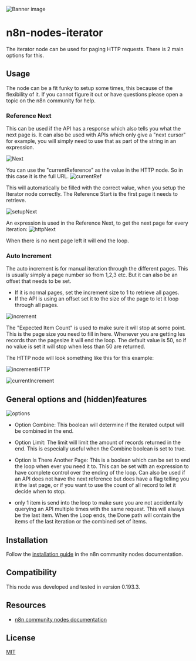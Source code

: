 ![Banner image](https://user-images.githubusercontent.com/10284570/173569848-c624317f-42b1-45a6-ab09-f0ea3c247648.png)

# n8n-nodes-iterator

The iterator node can be used for paging HTTP requests. There is 2 main options for this.

## Usage
The node can be a fit funky to setup some times, this because of the flexibility of it.
If you cannot figure it out or have questions please open a topic on the n8n community for help.

### Reference Next
This can be used if the API has a response which also tells you what the next page is.
It can also be used with APIs which only give a "next cursor" for example, you will simply need to use that as part of the string in an expression.

![Next](https://github.com/bramkn/n8n-nodes-iterator/blob/master/images/nextResponseExample.png)

You can use the "currentReference" as the value in the HTTP node. So in this case it is the full URL.
![currentRef](https://github.com/bramkn/n8n-nodes-iterator/blob/master/images/currentRef.png)

This will automatically be filled with the correct value, when you setup the Iterator node correctly.
The Reference Start is the first page it needs to retrieve.

![setupNext](https://github.com/bramkn/n8n-nodes-iterator/blob/master/images/setupNext.png)

An expression is used in the Reference Next, to get the next page for every iteration:
![httpNext](https://github.com/bramkn/n8n-nodes-iterator/blob/master/images/httpNext.png)

When there is no next page left it will end the loop.

### Auto Increment
The auto increment is for manual iteration through the different pages.
This is usually simply a page number so from 1,2,3 etc. But it can also be an offset that needs to be set.
* If it is normal pages, set the increment size to 1 to retrieve all pages.
* If the API is using an offset set it to the size of the page to let it loop through all pages.

![increment](https://github.com/bramkn/n8n-nodes-iterator/blob/master/images/increment.png)

The "Expected Item Count" is used to make sure it will stop at some point. This is the page size you need to fill in here. Whenever you are getting les records than the pagesize it will end the loop.
The default value is 50, so if no value is set it will stop when less than 50 are returned.

The HTTP node will look something like this for this example:

![incrementHTTP](https://github.com/bramkn/n8n-nodes-iterator/blob/master/images/incrementHTTP.png)

![currentIncrement](https://github.com/bramkn/n8n-nodes-iterator/blob/master/images/currentIncrement.png)


## General options and (hidden)features

![options](https://github.com/bramkn/n8n-nodes-iterator/blob/master/images/options.png)

* Option Combine:
This boolean will determine if the iterated output will be combined in the end.

* Option Limit:
The limit will limit the amount of records returned in the end. This is especially useful when the Combine boolean is set to true.

* Option Is There Another Page:
This is a boolean which can be set to end the loop when ever you need it to. This can be set with an expression to have complete control over the ending of the loop. Can also be used if an API does not have the next reference but does have a flag telling you it the last page, or if you want to use the count of all record to let it decide when to stop.

* only 1 item is send into the loop to make sure you are not accidentally querying an API multiple times with the same request. This will always be the last item. When the Loop ends, the Done path will contain the items of the last iteration or the combined set of items.


## Installation

Follow the [installation guide](https://docs.n8n.io/integrations/community-nodes/installation/) in the n8n community nodes documentation.

## Compatibility

This node was developed and tested in version 0.193.3.

## Resources

* [n8n community nodes documentation](https://docs.n8n.io/integrations/community-nodes/)

## License

[MIT](https://github.com/n8n-io/n8n-nodes-starter/blob/master/LICENSE.md)
